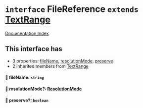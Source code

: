 # `interface` FileReference `extends` [TextRange](../interface.TextRange/README.md)

[Documentation Index](../README.md)

## This interface has

- 3 properties:
[fileName](#-filename-string),
[resolutionMode](#-resolutionmode-resolutionmode),
[preserve](#-preserve-boolean)
- 2 inherited members from [TextRange](../interface.TextRange/README.md)


#### 📄 fileName: `string`



#### 📄 resolutionMode?: [ResolutionMode](../type.ResolutionMode/README.md)



#### 📄 preserve?: `boolean`



